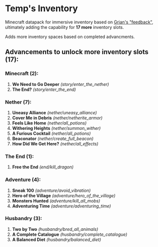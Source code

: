 # Temp's Inventory
Minecraft datapack for immersive inventory based on [Grian's "feedback"](https://www.youtube.com/watch?v=rA9p5bNF8NU), ultimately adding the capability for __17 more__ inventory slots. 

Adds more inventory spaces based on completed advancments.

## Advancements to unlock more inventory slots (17):

### Minecraft (2):

1. __We Need to Go Deeper__ _(story/enter_the_nether)_
1. __The End?__ _(story/enter_the_end)_

### Nether (7):

1. __Uneasy Alliance__ _(nether/uneasy_alliance)_
1. __Cover Me in Debris__ _(nether/netherite_armor)_
1. __Feels Like Home__ _(nether/all_potions)_
1. __Withering Heights__ _(nether/summon_wither)_
1. __A Furious Cocktail__ _(nether/all_potions)_
1. __Beaconator__ _(nether/create_full_beacon)_
1. __How Did We Get Here?__ _(nether/all_effects)_

### The End (1):

1. __Free the End__ _(end/kill_dragon)_

### Adventure (4):

1. __Sneak 100__ _(adventure/avoid_vibration)_
1. __Hero of the Village__ _(adventure/hero_of_the_village)_
1. __Monsters Hunted__ _(adventure/kill_all_mobs)_
1. __Adventuring Time__ _(adventure/adventuring_time)_

### Husbandry (3):

1. __Two by Two__ _(husbandry/bred_all_animals)_
1. __A Complete Catalogue__ _(husbandry/complete_catalogue)_
1. __A Balanced Diet__ _(husbandry/balanced_diet)_